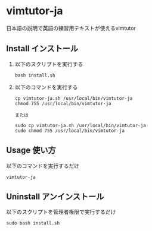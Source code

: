 # vimtutor-ja
日本語の説明で英語の練習用テキストが使えるvimtutor

## Install インストール
1. 以下のスクリプトを実行する

       bash install.sh

1. 以下のコマンドを実行する


       cp vimtutor-ja.sh /usr/local/bin/vimtutor-ja
       chmod 755 /usr/local/bin/vimtutor-ja

       または

       sudo cp vimtutor-ja.sh /usr/local/bin/vimtutor-ja
       sudo chmod 755 /usr/local/bin/vimtutor-ja

## Usage 使い方
以下のコマンドを実行するだけ

    vimtutor-ja

## Uninstall アンインストール
以下のスクリプトを管理者権限で実行するだけ

    sudo bash install.sh
